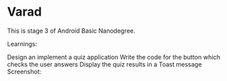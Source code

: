 # Varad

This is stage 3 of Android Basic Nanodegree.

Learnings:

Design an implement a quiz application
Write the code for the button which checks the user answers
Display the quiz results in a Toast message
Screenshot:


